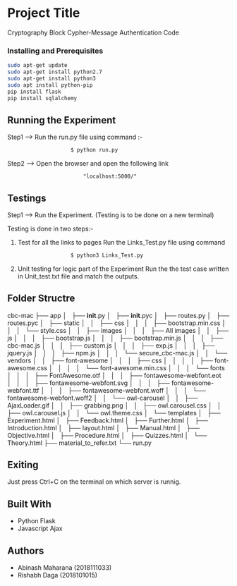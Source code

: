 # Project Title

Cryptography Block Cypher-Message Authentication Code

### Installing and Prerequisites

```bash
sudo apt-get update
sudo apt-get install python2.7
sudo apt-get install python3
sudo apt install python-pip
pip install flask
pip install sqlalchemy
```

## Running the Experiment

Step1 --> Run the run.py file using command :-
```python
					$ python run.py
```

Step2 --> Open the browser and open the following link
				
					    	"localhost:5000/" 				 


## Testings

Step1 --> Run the Experiment.
(Testing is to be done on a new terminal) 

Testing is done in two steps:-
1) Test for all the links to pages
		Run the Links_Test.py file using command
```python
	 				$ python3 Links_Test.py		
```

2) Unit testing for logic part of the Experiment
		Run the the test case written in Unit_test.txt file
		and match the outputs.

## Folder Structre


cbc-mac
├── app
│   ├── __init__.py
│   ├── __init__.pyc
│   ├── routes.py
│   ├── routes.pyc
│   ├── static
│   │   ├── css
│   │   │   ├── bootstrap.min.css
│   │   │   └── style.css
│   │   ├── images
│   │   │   ├── All images
│   │   ├── js
│   │   │   ├── bootstrap.js
│   │   │   ├── bootstrap.min.js
│   │   │   ├── cbc-mac.js
│   │   │   ├── custom.js
│   │   │   ├── exp.js
│   │   │   ├── jquery.js
│   │   │   ├── npm.js
│   │   │   └── secure_cbc-mac.js
│   │   └── vendors
│   │       ├── font-awesome
│   │       │   ├── css
│   │       │   │   ├── font-awesome.css
│   │       │   │   └── font-awesome.min.css
│   │       │   └── fonts
│   │       │       ├── FontAwesome.otf
│   │       │       ├── fontawesome-webfont.eot
│   │       │       ├── fontawesome-webfont.svg
│   │       │       ├── fontawesome-webfont.ttf
│   │       │       ├── fontawesome-webfont.woff
│   │       │       └── fontawesome-webfont.woff2
│   │       └── owl-carousel
│   │           ├── AjaxLoader.gif
│   │           ├── grabbing.png
│   │           ├── owl.carousel.css
│   │           ├── owl.carousel.js
│   │           └── owl.theme.css
│   └── templates
│       ├── Experiment.html
│       ├── Feedback.html
│       ├── Further.html
│       ├── Introduction.html
│       ├── layout.html
│       ├── Manual.html
│       ├── Objective.html
│       ├── Procedure.html
│       ├── Quizzes.html
│       └── Theory.html
├── material_to_refer.txt
└── run.py


## Exiting 

Just press Ctrl+C on the terminal on which server is runnig.

## Built With

* Python Flask
* Javascript Ajax
 

## Authors

* Abinash Maharana (2018111033)
* Rishabh Daga (2018101015)

